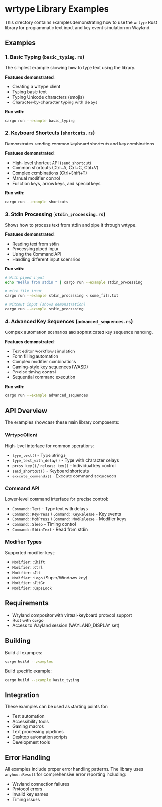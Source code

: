 # wrtype Library Examples

This directory contains examples demonstrating how to use the `wrtype` Rust library for programmatic text input and key event simulation on Wayland.

## Examples

### 1. Basic Typing (`basic_typing.rs`)

The simplest example showing how to type text using the library.

**Features demonstrated:**
- Creating a wrtype client
- Typing basic text
- Typing Unicode characters (emojis)
- Character-by-character typing with delays

**Run with:**
```bash
cargo run --example basic_typing
```

### 2. Keyboard Shortcuts (`shortcuts.rs`)

Demonstrates sending common keyboard shortcuts and key combinations.

**Features demonstrated:**
- High-level shortcut API (`send_shortcut`)
- Common shortcuts (Ctrl+A, Ctrl+C, Ctrl+V)
- Complex combinations (Ctrl+Shift+T)
- Manual modifier control
- Function keys, arrow keys, and special keys

**Run with:**
```bash
cargo run --example shortcuts
```

### 3. Stdin Processing (`stdin_processing.rs`)

Shows how to process text from stdin and pipe it through wrtype.

**Features demonstrated:**
- Reading text from stdin
- Processing piped input
- Using the Command API
- Handling different input scenarios

**Run with:**
```bash
# With piped input
echo "Hello from stdin!" | cargo run --example stdin_processing

# With file input
cargo run --example stdin_processing < some_file.txt

# Without input (shows demonstration)
cargo run --example stdin_processing
```

### 4. Advanced Key Sequences (`advanced_sequences.rs`)

Complex automation scenarios and sophisticated key sequence handling.

**Features demonstrated:**
- Text editor workflow simulation
- Form filling automation
- Complex modifier combinations
- Gaming-style key sequences (WASD)
- Precise timing control
- Sequential command execution

**Run with:**
```bash
cargo run --example advanced_sequences
```

## API Overview

The examples showcase these main library components:

### WrtypeClient

High-level interface for common operations:
- `type_text()` - Type strings
- `type_text_with_delay()` - Type with character delays
- `press_key()` / `release_key()` - Individual key control
- `send_shortcut()` - Keyboard shortcuts
- `execute_commands()` - Execute command sequences

### Command API

Lower-level command interface for precise control:
- `Command::Text` - Type text with delays
- `Command::KeyPress` / `Command::KeyRelease` - Key events
- `Command::ModPress` / `Command::ModRelease` - Modifier keys
- `Command::Sleep` - Timing control
- `Command::StdinText` - Read from stdin

### Modifier Types

Supported modifier keys:
- `Modifier::Shift`
- `Modifier::Ctrl` 
- `Modifier::Alt`
- `Modifier::Logo` (Super/Windows key)
- `Modifier::AltGr`
- `Modifier::CapsLock`

## Requirements

- Wayland compositor with virtual-keyboard protocol support
- Rust with cargo
- Access to Wayland session (WAYLAND_DISPLAY set)

## Building

Build all examples:
```bash
cargo build --examples
```

Build specific example:
```bash
cargo build --example basic_typing
```

## Integration

These examples can be used as starting points for:
- Test automation
- Accessibility tools  
- Gaming macros
- Text processing pipelines
- Desktop automation scripts
- Development tools

## Error Handling

All examples include proper error handling patterns. The library uses `anyhow::Result` for comprehensive error reporting including:
- Wayland connection failures
- Protocol errors
- Invalid key names
- Timing issues